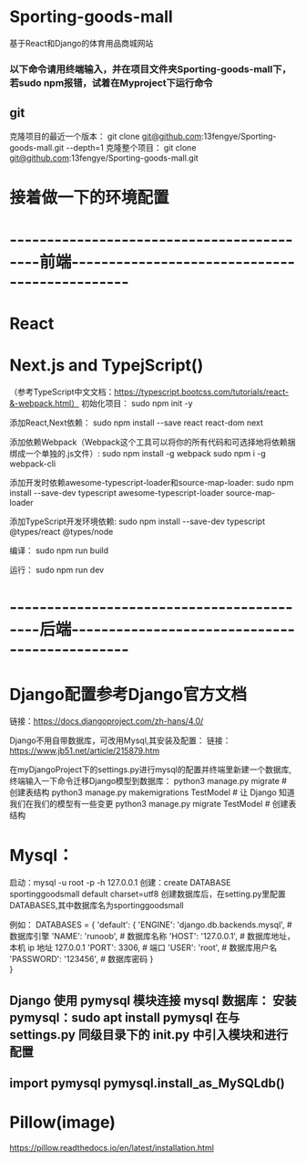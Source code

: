 # Sporting-goods-mall
基于React和Django的体育用品商城网站

### 以下命令请用终端输入，并在项目文件夹Sporting-goods-mall下，若sudo npm报错，试着在Myproject下运行命令 ###

## git ##
克隆项目的最近一个版本：
git clone git@github.com:13fengye/Sporting-goods-mall.git --depth=1
克隆整个项目：
git clone git@github.com:13fengye/Sporting-goods-mall.git

# 接着做一下的环境配置
# ------------------------------------------前端---------------------------------------------- #

# React

# Next.js and TypejScript()
（参考TypeScript中文文档：https://typescript.bootcss.com/tutorials/react-&-webpack.html）
初始化项目：
sudo npm init -y

添加React,Next依赖：
sudo npm install --save react react-dom next

添加依赖Webpack（Webpack这个工具可以将你的所有代码和可选择地将依赖捆绑成一个单独的.js文件）:
sudo npm install -g webpack
sudo npm i -g webpack-cli

添加开发时依赖awesome-typescript-loader和source-map-loader:
sudo npm install --save-dev typescript awesome-typescript-loader source-map-loader

添加TypeScript开发环境依赖:
sudo npm install --save-dev typescript @types/react @types/node

编译：
sudo npm run build

运行：
sudo npm run dev

# ------------------------------------------后端---------------------------------------------- #

# Django配置参考Django官方文档
链接：https://docs.djangoproject.com/zh-hans/4.0/

Django不用自带数据库，可改用Mysql,其安装及配置：
链接：https://www.jb51.net/article/215879.htm

在myDjangoProject下的settings.py进行mysql的配置并终端里新建一个数据库,
终端输入一下命令迁移Django模型到数据库：
python3 manage.py migrate   # 创建表结构
python3 manage.py makemigrations TestModel  # 让 Django 知道我们在我们的模型有一些变更
python3 manage.py migrate TestModel   # 创建表结构

# Mysql：
启动：mysql -u root -p -h 127.0.0.1
创建：create DATABASE sportinggoodsmall default charset=utf8
创建数据库后，在setting.py里配置DATABASES,其中数据库名为sportinggoodsmall

例如：
DATABASES = { 
    'default': 
    { 
        'ENGINE': 'django.db.backends.mysql',    # 数据库引擎
        'NAME': 'runoob', # 数据库名称
        'HOST': '127.0.0.1', # 数据库地址，本机 ip 地址 127.0.0.1 
        'PORT': 3306, # 端口 
        'USER': 'root',  # 数据库用户名
        'PASSWORD': '123456', # 数据库密码
    }  
}

Django 使用 pymysql 模块连接 mysql 数据库：
安装 pymysql：sudo apt install pymysql
在与 settings.py 同级目录下的 __init__.py 中引入模块和进行配置
--------------------------------
import pymysql
pymysql.install_as_MySQLdb()
--------------------------------

# Pillow(image)
https://pillow.readthedocs.io/en/latest/installation.html